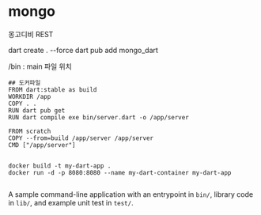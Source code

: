 # mongo
몽고디비 REST

dart create . --force
dart pub add mongo_dart

/bin : main 파일 위치


```
## 도커파일
FROM dart:stable as build
WORKDIR /app
COPY . .
RUN dart pub get
RUN dart compile exe bin/server.dart -o /app/server

FROM scratch
COPY --from=build /app/server /app/server
CMD ["/app/server"]


```

```
docker build -t my-dart-app .
docker run -d -p 8080:8080 --name my-dart-container my-dart-app


```

A sample command-line application with an entrypoint in `bin/`, library code
in `lib/`, and example unit test in `test/`.
